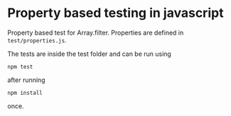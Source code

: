 # Property based testing in javascript

Property based test for Array.filter. Properties are defined in
`test/properties.js`.

The tests are inside the test folder and can be run using

```
npm test
```

after running

```
npm install
```

once.